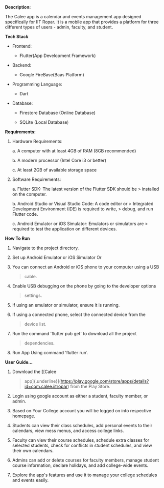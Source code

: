 **Description:**

The Calee app is a calendar and events management app designed
specifically for IIT Ropar. It is a mobile app that provides a platform
for three different types of users - admin, faculty, and student.

**Tech Stack**

-   Frontend:

    -   Flutter(App Development Framework)

-   Backend:

    -   Google FireBase(Baas Platform)

-   Programming Language:

    -   Dart

-   Database:

    -   Firestore Database (Online Database)

    -   SQLite (Local Database)

**Requirements:**

1)  Hardware Requirements:

    a.  A computer with at least 4GB of RAM (8GB recommended)

    b.  A modern processor (Intel Core i3 or better)

    c.  At least 2GB of available storage space

2)  Software Requirements:

    a.  Flutter SDK: The latest version of the Flutter SDK should be
        > installed on the computer.

    b.  Android Studio or Visual Studio Code: A code editor or
        > Integrated Development Environment (IDE) is required to write,
        > debug, and run Flutter code.

    c.  Android Emulator or iOS Simulator: Emulators or simulators are
        > required to test the application on different devices.

**How To Run**

1)  Navigate to the project directory.

2)  Set up Android Emulator or iOS Simulator Or

3)  You can connect an Android or iOS phone to your computer using a USB
    > cable.

4)  Enable USB debugging on the phone by going to the developer options
    > settings.

5)  If using an emulator or simulator, ensure it is running.

6)  If using a connected phone, select the connected device from the
    > device list.

7)  Run the command 'flutter pub get' to download all the project
    > dependencies.

8)  Run App Using command 'flutter run'.

**User Guide\...**

1.  Download the [[Calee
    > app]{.underline}](https://play.google.com/store/apps/details?id=com.calee.iitropar)
    > from the Play Store.

2.  Login using google account as either a student, faculty member, or admin.

3.  Based on Your College account you will be logged on into respective homepage.

4.  Students can view their class schedules, add personal events to their calendars, view mess menus, and access college links.

5.  Faculty can view their course schedules, schedule extra classes for selected students, check for conflicts in student schedules, and view their own calendars.

6.  Admins can add or delete courses for faculty members, manage student course information, declare holidays, and add college-wide events.

7.  Explore the app\'s features and use it to manage your college schedules and events easily.
